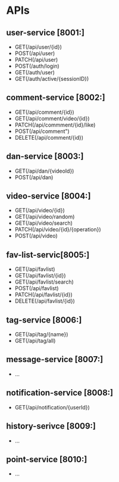 # APIs
## user-service [8001:]
- GET(/api/user/{id})
- POST(/api/user)
- PATCH(/api/user)
- POST(/auth/login)
- GET(/auth/user)
- GET(/auth/active/{sessionID})
## comment-service [8002:]
- GET(/api/comment/{id})
- GET(/api/comment/video/{id})
- PATCH(/api/commment/{id}/like)
- POST(/api/comment")
- DELETE(/api/comment/{id})
## dan-service [8003:]
- GET(/api/dan/{videoId})
- POST(/api/dan)
## video-service [8004:]
- GET(/api/video/{id})
- GET(/api/video/random)
- GET(/api/video/search)
- PATCH(/api/video/{id}/{operation})
- POST(/api/video)
## fav-list-servic[8005:]
- GET(/api/favlist)
- GET(/api/favlist/{id})
- GET(/api/favlist/search)
- POST(/api/favlist)
- PATCH(/api/favlist/{id})
- DELETE(/api/favlist/{id})
## tag-service [8006:]
- GET(/api/tag/{name})
- GET(/api/tag/all)
## message-service [8007:]
- ...
## notification-service [8008:]
- GET(/api/notification/{userId})
## history-serivce [8009:]
- ...
## point-service [8010:]
- ...